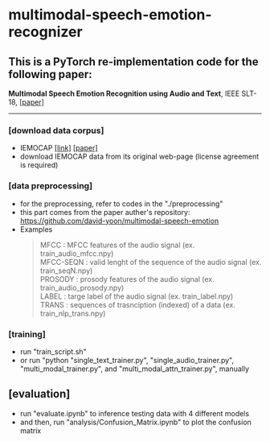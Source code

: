 # multimodal-speech-emotion-recognizer


## This is a PyTorch re-implementation code for the following paper:
**Multimodal Speech Emotion Recognition using Audio and Text**, IEEE SLT-18, <a href="https://arxiv.org/abs/1810.04635">[paper]</a>

----------

### [download data corpus]
- IEMOCAP <a href="https://sail.usc.edu/iemocap/">[link]</a>
<a href="https://link.springer.com/article/10.1007/s10579-008-9076-6">[paper]</a>
- download IEMOCAP data from its original web-page (license agreement is required)

### [data preprocessing]
- for the preprocessing, refer to codes in the "./preprocessing"
- this part comes from the paper auther's repository: https://github.com/david-yoon/multimodal-speech-emotion
- Examples
	> MFCC : MFCC features of the audio signal (ex. train_audio_mfcc.npy) <br>
	> MFCC-SEQN : valid lenght of the sequence of the audio signal (ex. train_seqN.npy)<br>
	> PROSODY : prosody features of the audio signal (ex. train_audio_prosody.npy) <br>
	> LABEL : targe label of the audio signal (ex. train_label.npy) <br> 
	> TRANS : sequences of trasnciption (indexed) of a data (ex. train_nlp_trans.npy) <br>

### [training]
- run "train_script.sh"
- or run "python "single_text_trainer.py", "single_audio_trainer.py", "multi_modal_trainer.py", and "multi_modal_attn_trainer.py", manually

## [evaluation]
- run "evaluate.ipynb" to inference testing data with 4 different models
- and then, run "analysis/Confusion_Matrix.ipynb" to plot the confusion matrix
